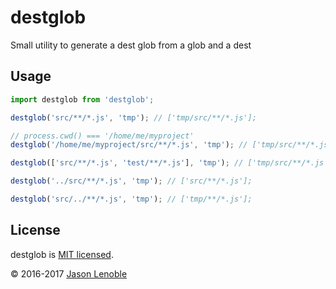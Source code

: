 # destglob
Small utility to generate a dest glob from a glob and a dest

## Usage

```js
import destglob from 'destglob';

destglob('src/**/*.js', 'tmp'); // ['tmp/src/**/*.js'];

// process.cwd() === '/home/me/myproject'
destglob('/home/me/myproject/src/**/*.js', 'tmp'); // ['tmp/src/**/*.js'];

destglob(['src/**/*.js', 'test/**/*.js'], 'tmp'); // ['tmp/src/**/*.js', 'tmp/test/**/*.js'];

destglob('../src/**/*.js', 'tmp'); // ['src/**/*.js'];

destglob('src/../**/*.js', 'tmp'); // ['tmp/**/*.js'];
```

## License

destglob is [MIT licensed](./LICENSE).

© 2016-2017 [Jason Lenoble](mailto:jason.lenoble@gmail.com)
